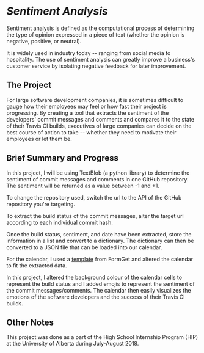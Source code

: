 # *Sentiment Analysis*
Sentiment analysis is defined as the computational process of determining the type of opinion expressed in a piece of text (whether the opinion is negative, positive, or neutral). 

It is widely used in industry today -- ranging from social media to hospitality. The use of sentiment analysis can greatly improve a business's customer service by isolating negative feedback for later improvement. 

## The Project
For large software development companies, it is sometimes difficult to gauge how their employees may feel or how fast their project is progressing. By creating a tool that extracts the sentiment of the developers' commit messages and comments and compares it to the state of their Travis CI builds, executives of large companies can decide on the best course of action to take -- whether they need to motivate their employees or let them be. 

## Brief Summary and Progress
In this project, I will be using TextBlob (a python library) to determine the sentiment of commit messages and comments in one GitHub repository. The sentiment will be returned as a value between -1 and +1. 

To change the repository used, switch the url to the API of the GitHub repository you're targeting. 

To extract the build status of the commit messages, alter the target url according to each individual commit hash. 

Once the build status, sentiment, and date have been extracted, store the information in a list and convert to a dictionary. The dictionary can then be converted to a JSON file that can be loaded into our calendar. 

For the calendar, I used a [template](https://www.formget.com/bootstrap-calendar/) from FormGet and altered the calendar to fit the extracted data. 

In this project, I altered the background colour of the calendar cells to represent the build status and I added emojis to represent the sentiment of the commit messages/comments. The calendar then easily visualizes the emotions of the software developers and the success of their Travis CI builds. 

## Other Notes
This project was done as a part of the High School Internship Program (HIP) at the University of Alberta during July-August 2018. 
